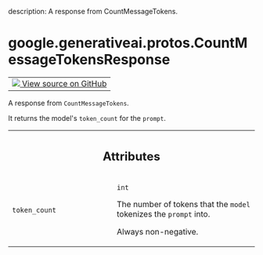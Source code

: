 description: A response from CountMessageTokens.

<div itemscope itemtype="http://developers.google.com/ReferenceObject">
<meta itemprop="name" content="google.generativeai.protos.CountMessageTokensResponse" />
<meta itemprop="path" content="Stable" />
</div>

# google.generativeai.protos.CountMessageTokensResponse

<!-- Insert buttons and diff -->

<table class="tfo-notebook-buttons tfo-api nocontent">
<td>
  <a target="_blank" href="https://github.com/googleapis/google-cloud-python/tree/main/packages/google-ai-generativelanguage/google/ai/generativelanguage_v1beta/types/discuss_service.py#L337-L353">
    <img src="https://www.tensorflow.org/images/GitHub-Mark-32px.png" />
    View source on GitHub
  </a>
</td>
</table>



A response from ``CountMessageTokens``.

<!-- Placeholder for "Used in" -->

It returns the model's ``token_count`` for the ``prompt``.



<!-- Tabular view -->
 <table class="responsive fixed orange">
<colgroup><col width="214px"><col></colgroup>
<tr><th colspan="2"><h2 class="add-link">Attributes</h2></th></tr>

<tr>
<td>

`token_count`<a id="token_count"></a>

</td>
<td>

`int`

The number of tokens that the ``model`` tokenizes the
``prompt`` into.

Always non-negative.

</td>
</tr>
</table>



